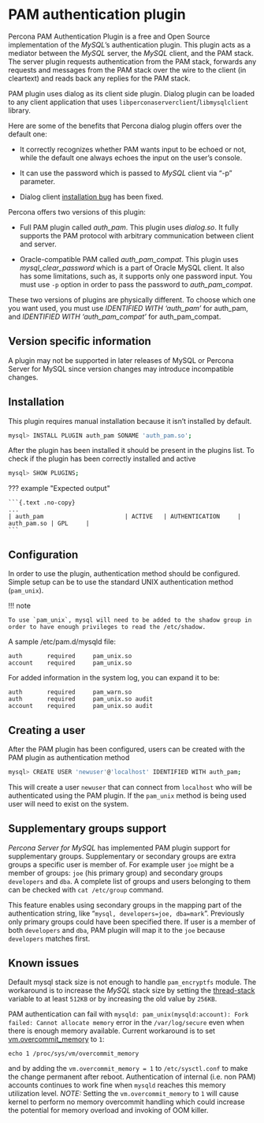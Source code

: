 # PAM authentication plugin

Percona PAM Authentication Plugin is a free and Open Source implementation of the *MySQL*’s authentication plugin. This plugin acts as a mediator between the *MySQL* server, the *MySQL* client, and the PAM stack. The server plugin requests authentication from the PAM stack, forwards any requests and messages from the PAM stack over the wire to the client (in cleartext) and reads back any replies for the PAM stack.

PAM plugin uses dialog as its client side plugin. Dialog plugin can be loaded to any client application that uses `libperconaserverclient`/`libmysqlclient` library.

Here are some of the benefits that Percona dialog plugin offers over the default one:

* It correctly recognizes whether PAM wants input to be echoed or not, while the default one always echoes the input on the user’s console.

* It can use the password which is passed to *MySQL* client via “-p” parameter.

* Dialog client [installation bug](https://bugs.mysql.com/bug.php?id=60745) has been fixed.


Percona offers two versions of this plugin:

* Full PAM plugin called *auth_pam*. This plugin uses *dialog.so*. It fully supports the PAM protocol with arbitrary communication between client and server.

* Oracle-compatible PAM called *auth_pam_compat*. This plugin uses *mysql_clear_password* which is a part of Oracle MySQL client. It also has some limitations, such as, it supports only one password input. You must use `-p` option in order to pass the password to *auth_pam_compat*.

These two versions of plugins are physically different. To choose which one you want used, you must use *IDENTIFIED WITH ‘auth_pam’* for auth_pam, and *IDENTIFIED WITH ‘auth_pam_compat’* for auth_pam_compat.

## Version specific information

A plugin may not be supported in later releases of MySQL or Percona Server for MySQL since version changes may introduce incompatible changes.
  
## Installation

This plugin requires manual installation because it isn’t installed by default.

```{.bash data-prompt="mysql>"}
mysql> INSTALL PLUGIN auth_pam SONAME 'auth_pam.so';
```

After the plugin has been installed it should be present in the plugins list. To check if the plugin has been correctly installed and active

```{.bash data-prompt="mysql>"}
mysql> SHOW PLUGINS;
```

??? example "Expected output"

    ```{.text .no-copy}
    ...
    | auth_pam                       | ACTIVE   | AUTHENTICATION     | auth_pam.so | GPL     |
    ```

## Configuration

In order to use the plugin, authentication method should be configured. Simple setup can be to use the standard UNIX authentication method (`pam_unix`).

!!! note

    To use `pam_unix`, mysql will need to be added to the shadow group in order to have enough privileges to read the /etc/shadow.

A sample /etc/pam.d/mysqld file:

```text
auth       required     pam_unix.so
account    required     pam_unix.so
```

For added information in the system log, you can expand it to be:

```text
auth       required     pam_warn.so
auth       required     pam_unix.so audit
account    required     pam_unix.so audit
```

## Creating a user

After the PAM plugin has been configured, users can be created with the PAM plugin as authentication method

```{.bash data-prompt="mysql>"}
mysql> CREATE USER 'newuser'@'localhost' IDENTIFIED WITH auth_pam;
```

This will create a user `newuser` that can connect from `localhost` who will be authenticated using the PAM plugin. If the `pam_unix` method is being used user will need to exist on the system.

## Supplementary groups support

*Percona Server for MySQL* has implemented PAM plugin support for supplementary groups. Supplementary or secondary groups are extra groups a specific user is member of. For example user `joe` might be a member of groups: `joe` (his primary group) and secondary groups `developers` and `dba`. A complete list of groups and users belonging to them can be checked with `cat /etc/group` command.

This feature enables using secondary groups in the mapping part of the authentication string, like “`mysql, developers=joe, dba=mark`”. Previously only primary groups could have been specified there. If user is a member of both `developers` and `dba`, PAM plugin will map it to the `joe` because `developers` matches first.

## Known issues

Default mysql stack size is not enough to handle `pam_encryptfs` module. The workaround is to increase the *MySQL* stack size by setting the [thread-stack](https://dev.mysql.com/doc/refman/8.0/en/server-system-variables.html#sysvar_thread_stack) variable to at least `512KB` or by increasing the old value by `256KB`.

PAM authentication can fail with `mysqld: pam_unix(mysqld:account): Fork failed: Cannot allocate memory` error in the `/var/log/secure` even when there is enough memory available. Current workaround is to set [vm.overcommit_memory](https://www.kernel.org/doc/Documentation/vm/overcommit-accounting) to `1`:

```text
echo 1 /proc/sys/vm/overcommit_memory
```

and by adding the `vm.overcommit_memory = 1` to `/etc/sysctl.conf` to make the change permanent after reboot. Authentication of internal (i.e. non PAM) accounts continues to work fine when `mysqld` reaches this memory utilization level. *NOTE:* Setting the `vm.overcommit_memory` to `1` will cause kernel to perform no memory overcommit handling which could increase the potential for memory overload and invoking of OOM killer.


